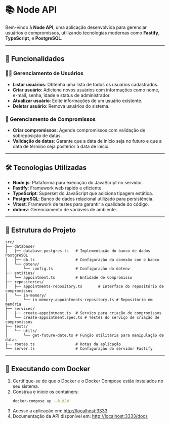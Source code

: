 # 📚 Node API

Bem-vindo à **Node API**, uma aplicação desenvolvida para gerenciar usuários e compromissos, utilizando tecnologias modernas como **Fastify**, **TypeScript**, e **PostgreSQL**.

---

## 🚀 Funcionalidades

### 🧑‍💻 Gerenciamento de Usuários

- **Listar usuários**: Obtenha uma lista de todos os usuários cadastrados.
- **Criar usuário**: Adicione novos usuários com informações como nome, e-mail, senha, idade e status de administrador.
- **Atualizar usuário**: Edite informações de um usuário existente.
- **Deletar usuário**: Remova usuários do sistema.

### 📅 Gerenciamento de Compromissos

- **Criar compromissos**: Agende compromissos com validação de sobreposição de datas.
- **Validação de datas**: Garante que a data de início seja no futuro e que a data de término seja posterior à data de início.

---

## 🛠️ Tecnologias Utilizadas

- **Node.js**: Plataforma para execução do JavaScript no servidor.
- **Fastify**: Framework web rápido e eficiente.
- **TypeScript**: Superset do JavaScript que adiciona tipagem estática.
- **PostgreSQL**: Banco de dados relacional utilizado para persistência.
- **Vitest**: Framework de testes para garantir a qualidade do código.
- **dotenv**: Gerenciamento de variáveis de ambiente.

---

## 📂 Estrutura do Projeto

```plaintext
src/
├── database/
│   ├── database-postgres.ts   # Implementação do banco de dados PostgreSQL
│   ├── db.ts                  # Configuração da conexão com o banco
│   └── dotenv/
│       └── config.ts          # Configuração do dotenv
├── entities/
│   └── appointment.ts         # Entidade de Compromisso
├── repositories/
│   ├── appointments-repository.ts       # Interface do repositório de compromissos
│   └── in-memory/
│       └── in-memory-appointments-repository.ts # Repositório em memória
├── services/
│   ├── create-appointment.ts  # Serviço para criação de compromissos
│   └── create-appointment.spec.ts # Testes do serviço de criação de compromissos
├── tests/
│   └── utils/
│       └── get-future-date.ts # Função utilitária para manipulação de datas
├── routes.ts                  # Rotas da aplicação
└── server.ts                  # Configuração do servidor Fastify
```

---

## 🐳 Executando com Docker

1. Certifique-se de que o Docker e o Docker Compose estão instalados no seu sistema.
2. Construa e inicie os containers:
   ```bash
   docker-compose up --build
   ```
3. Acesse a aplicação em: [http://localhost:3333](http://localhost:3333)
4. Documentação da API disponível em: [http://localhost:3333/docs](http://localhost:3333/docs)
